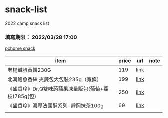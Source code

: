 <!--
 * @Author: your name
 * @Date: 2022-03-25 15:04:18
 * @LastEditTime: 2022-03-25 15:09:50
 * @LastEditors: Please set LastEditors
 * @Description: 打开koroFileHeader查看配置 进行设置: https://github.com/OBKoro1/koro1FileHeader/wiki/%E9%85%8D%E7%BD%AE
 * @FilePath: \snack-list\README.md
-->
# snack-list
2022 camp snack list 

### 填寫期限： 2022/03/28 17:00 
[pchome snack](https://24h.pchome.com.tw/region/DBAC)

| item  | price  | url  | note  |
|---|---|---|---|
| 老楊鹹蛋黃餅230G  |  119 | [link](https://24h.pchome.com.tw/prod/DBACA8-A9006W8S5)  |
| 北海鱈魚香絲 夾鍊包大包裝235g（寬條）|199|[link](https://24h.pchome.com.tw/prod/DBACHS-A90083MJN)|
|《盛香珍》Dr.Q雙味蒟蒻果凍量販包(葡萄+荔枝)785g(包)|250|[link](https://24h.pchome.com.tw/prod/DBCI38-A900B6YT)|
| 《盛香珍》濃厚法國酥系列-靜岡抹茶100g  |  69 | [link](https://24h.pchome.com.tw/prod/DBAC77-A900B0KT3)  |
||||
